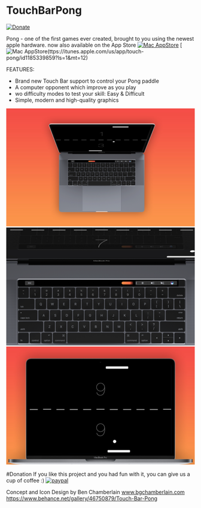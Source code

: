 
# TouchBarPong
[![Donate](https://img.shields.io/badge/Donate-PayPal-green.svg)](https://www.paypal.com/cgi-bin/webscr?cmd=_s-xclick&hosted_button_id=8DU43PK4E8JXN)

Pong - one of the first games ever created, brought to you using the newest apple hardware. 
now also available on the App Store
[![Mac AppStore](https://img.shields.io/badge/Donate-PayPal-green.svg)](https://itunes.apple.com/us/app/touch-pong/id1185339859?ls=1&mt=12)
[![Mac AppStore](https://img.shields.io/badge/<mac>-<AppStore>-<green>.svg)(ttps://itunes.apple.com/us/app/touch-pong/id1185339859?ls=1&mt=12)


FEATURES:
* Brand new Touch Bar support to control your Pong paddle
* A computer opponent which improve as you play
* wo difficulty modes to test your skill: Easy & Difficult
* Simple, modern and high-quality graphics


![Screenshot](AbovePong.jpg)
![Screenshot](Pong-touchbar.jpg)
![Screenshot](FrontPong.jpg)



#Donation
If you like this project and you had fun with it, you can give us a cup of coffee :)
[![paypal](https://www.paypalobjects.com/en_US/i/btn/btn_donateCC_LG.gif)](https://www.paypal.com/cgi-bin/webscr?cmd=_s-xclick&hosted_button_id=8DU43PK4E8JXN)







Concept and Icon Design by Ben Chamberlain www.bgchamberlain.com
https://www.behance.net/gallery/46750879/Touch-Bar-Pong

